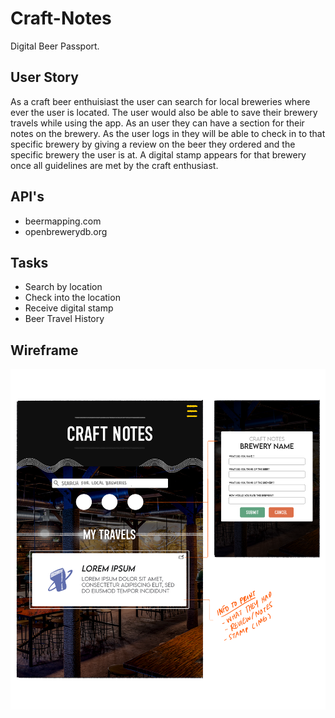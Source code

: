 # Craft-Notes
Digital Beer Passport.

## User Story
As a craft beer enthuisiast the user can search for local breweries where ever the user is located. The user would also be able to save their brewery travels while using the app.
As an user they can have a section for their notes on the brewery.
As the user logs in they will be able to check in to that specific brewery by giving a review on the beer they ordered and the specific brewery the user is at.
A digital stamp appears for that brewery once all guidelines are met by the craft enthusiast.

## API's

- beermapping.com
- openbrewerydb.org

## Tasks

- Search by location
- Check into the location
- Receive digital stamp
- Beer Travel History

## Wireframe

![Image of a wireframe prototype.](./fullstacks_project_wireframe_01_crop.png)
